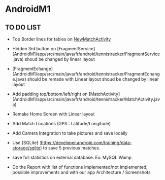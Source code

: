 # AndroidM1

## TO DO LIST

* Top Border lines for tables on [NewMatchActivity](app/src/main/java/fr/android/tennistracker/NewMatch.java)

* Hidden 3rd button on [FragmentService] (AndroidM1/app/src/main/java/fr/android/tennistracker/FragmentService.java) shoud be changed by linear layout

* [FragmentEchange] (AndroidM1/app/src/main/java/fr/android/tennistracker/FragmentEchange.java) should be remade with Linear layout shoud be changed by linear layout

* Add padding top/bottom/left/right on [MatchActivity] (AndroidM1/app/src/main/java/fr/android/tennistracker/MatchActivity.java)

* Remake Home Screen with Linear layout

* Add Match Locations (GPS : Latitude/Longitude)

* Add Camera Integration to take pictures and save locally

* Use [SQLite] (https://developer.android.com/training/data-storage/sqlite) to save 5 previous matches.

* save full statistics on external database. Ex: MySQL Wamp

* Do the Report with list of functions implemented/not implemented, possible improvements and with our app Architecture / Screenshots
